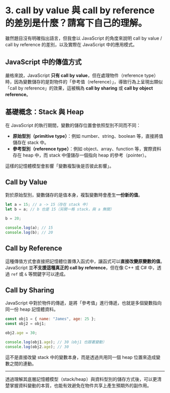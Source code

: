 # 3. call by value 與 call by reference 的差別是什麼？請寫下自己的理解。

雖然題目沒有明確指出語言，但我會以 JavaScript 的角度來說明 call by value / call by reference 的差別，以及實際在 JavaScript 中的應用模式。

## JavaScript 中的傳值方式

嚴格來說，JavaScript **只有 call by value**，但在處理物件（reference type）時，因為變數儲存的是對物件的「參考值（reference）」，導致行為上呈現出類似「call by reference」的效果，這被稱為 **call by sharing** 或 **call by object reference**。

## 基礎概念：Stack 與 Heap

在 JavaScript 的執行期間，變數的儲存位置會依照型別不同而不同：

- **原始型別（primitive type）**：例如 number、string、boolean 等，直接將值儲存在 stack 中。
- **參考型別（reference type）**：例如 object、array、function 等，實際資料存在 heap 中，而 stack 中僅儲存一個指向 heap 的參考（pointer）。

這樣的記憶體模型會影響「變數複製後是否彼此影響」。

## Call by Value

對於原始型別，變數儲存的是值本身，複製變數時會產生**一份新的值**。

```js
let a = 15; // a -> 15（存在 stack 中）
let b = a; // b 也是 15（另開一格 stack，與 a 無關）

b = 20;

console.log(a); // 15
console.log(b); // 20
```

## Call by Reference

這種傳值方式會直接把記憶體位置傳入函式中，讓函式可以**直接改變原變數的值**。
JavaScript 並**不支援這種真正的 call by reference**，但在像 C++ 或 C# 中，透過 `ref` 或 `&` 等關鍵字可以達成。

## Call by Sharing

JavaScript 中對於物件的傳遞，是將「參考值」進行傳遞，也就是多個變數指向同一份 heap 記憶體資料。

```js
const obj1 = { name: "James", age: 25 };
const obj2 = obj1;

obj2.age = 30;

console.log(obj1.age); // 30（obj1 也跟著變動）
console.log(obj2.age); // 30
```

這不是直接改變 stack 中的變數本身，而是透過共用同一個 heap 位置來造成變數之間的連動。

---

透過理解其底層記憶體模型（stack/heap）與資料型別的儲存方式後，可以更清楚掌握資料變動的本質，也能有效避免在物件共享上產生預期外的副作用。
